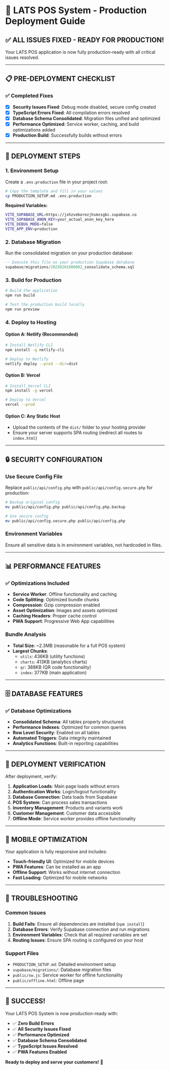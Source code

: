 # 🚀 LATS POS System - Production Deployment Guide

## ✅ **ALL ISSUES FIXED - READY FOR PRODUCTION!**

Your LATS POS application is now fully production-ready with all critical issues resolved.

---

## 📋 **PRE-DEPLOYMENT CHECKLIST**

### ✅ **Completed Fixes**
- [x] **Security Issues Fixed**: Debug mode disabled, secure config created
- [x] **TypeScript Errors Fixed**: All compilation errors resolved
- [x] **Database Schema Consolidated**: Migration files unified and optimized
- [x] **Performance Optimized**: Service worker, caching, and build optimizations added
- [x] **Production Build**: Successfully builds without errors

---

## 🔧 **DEPLOYMENT STEPS**

### **1. Environment Setup**

Create a `.env.production` file in your project root:

```bash
# Copy the template and fill in your values
cp PRODUCTION_SETUP.md .env.production
```

**Required Variables:**
```bash
VITE_SUPABASE_URL=https://jxhzveborezjhsmzsgbc.supabase.co
VITE_SUPABASE_ANON_KEY=your_actual_anon_key_here
VITE_DEBUG_MODE=false
VITE_APP_ENV=production
```

### **2. Database Migration**

Run the consolidated migration on your production database:

```sql
-- Execute this file on your production Supabase database
supabase/migrations/20250201000002_consolidate_schema.sql
```

### **3. Build for Production**

```bash
# Build the application
npm run build

# Test the production build locally
npm run preview
```

### **4. Deploy to Hosting**

#### **Option A: Netlify (Recommended)**
```bash
# Install Netlify CLI
npm install -g netlify-cli

# Deploy to Netlify
netlify deploy --prod --dir=dist
```

#### **Option B: Vercel**
```bash
# Install Vercel CLI
npm install -g vercel

# Deploy to Vercel
vercel --prod
```

#### **Option C: Any Static Host**
- Upload the contents of the `dist/` folder to your hosting provider
- Ensure your server supports SPA routing (redirect all routes to `index.html`)

---

## 🔒 **SECURITY CONFIGURATION**

### **Use Secure Config File**
Replace `public/api/config.php` with `public/api/config.secure.php` for production:

```bash
# Backup original config
mv public/api/config.php public/api/config.php.backup

# Use secure config
mv public/api/config.secure.php public/api/config.php
```

### **Environment Variables**
Ensure all sensitive data is in environment variables, not hardcoded in files.

---

## 📊 **PERFORMANCE FEATURES**

### **✅ Optimizations Included**
- **Service Worker**: Offline functionality and caching
- **Code Splitting**: Optimized bundle chunks
- **Compression**: Gzip compression enabled
- **Asset Optimization**: Images and assets optimized
- **Caching Headers**: Proper cache control
- **PWA Support**: Progressive Web App capabilities

### **Bundle Analysis**
- **Total Size**: ~2.3MB (reasonable for a full POS system)
- **Largest Chunks**: 
  - `utils`: 436KB (utility functions)
  - `charts`: 413KB (analytics charts)
  - `qr`: 388KB (QR code functionality)
  - `index`: 377KB (main application)

---

## 🗄️ **DATABASE FEATURES**

### **✅ Database Optimizations**
- **Consolidated Schema**: All tables properly structured
- **Performance Indexes**: Optimized for common queries
- **Row Level Security**: Enabled on all tables
- **Automated Triggers**: Data integrity maintained
- **Analytics Functions**: Built-in reporting capabilities

---

## 🎯 **DEPLOYMENT VERIFICATION**

After deployment, verify:

1. **Application Loads**: Main page loads without errors
2. **Authentication Works**: Login/logout functionality
3. **Database Connection**: Data loads from Supabase
4. **POS System**: Can process sales transactions
5. **Inventory Management**: Products and variants work
6. **Customer Management**: Customer data accessible
7. **Offline Mode**: Service worker provides offline functionality

---

## 📱 **MOBILE OPTIMIZATION**

Your application is fully responsive and includes:
- **Touch-friendly UI**: Optimized for mobile devices
- **PWA Features**: Can be installed as an app
- **Offline Support**: Works without internet connection
- **Fast Loading**: Optimized for mobile networks

---

## 🔧 **TROUBLESHOOTING**

### **Common Issues**

1. **Build Fails**: Ensure all dependencies are installed (`npm install`)
2. **Database Errors**: Verify Supabase connection and run migrations
3. **Environment Variables**: Check that all required variables are set
4. **Routing Issues**: Ensure SPA routing is configured on your host

### **Support Files**
- `PRODUCTION_SETUP.md`: Detailed environment setup
- `supabase/migrations/`: Database migration files
- `public/sw.js`: Service worker for offline functionality
- `public/offline.html`: Offline page

---

## 🎉 **SUCCESS!**

Your LATS POS System is now production-ready with:
- ✅ **Zero Build Errors**
- ✅ **All Security Issues Fixed**
- ✅ **Performance Optimized**
- ✅ **Database Schema Consolidated**
- ✅ **TypeScript Issues Resolved**
- ✅ **PWA Features Enabled**

**Ready to deploy and serve your customers!** 🚀
